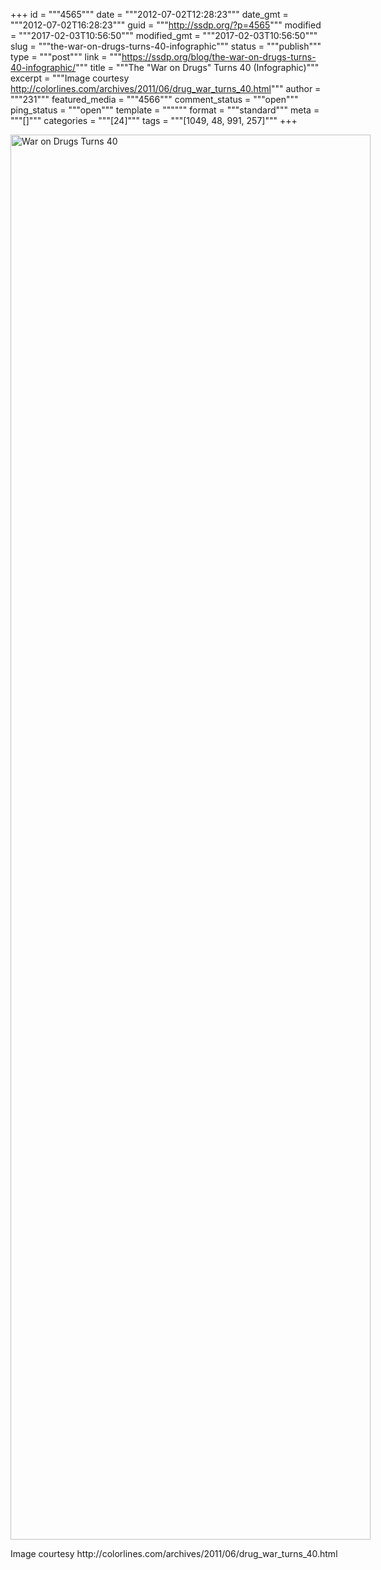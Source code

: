 +++
id = """4565"""
date = """2012-07-02T12:28:23"""
date_gmt = """2012-07-02T16:28:23"""
guid = """http://ssdp.org/?p=4565"""
modified = """2017-02-03T10:56:50"""
modified_gmt = """2017-02-03T10:56:50"""
slug = """the-war-on-drugs-turns-40-infographic"""
status = """publish"""
type = """post"""
link = """https://ssdp.org/blog/the-war-on-drugs-turns-40-infographic/"""
title = """The &quot;War on Drugs&quot; Turns 40 (Infographic)"""
excerpt = """Image courtesy http://colorlines.com/archives/2011/06/drug_war_turns_40.html"""
author = """231"""
featured_media = """4566"""
comment_status = """open"""
ping_status = """open"""
template = """"""
format = """standard"""
meta = """[]"""
categories = """[24]"""
tags = """[1049, 48, 991, 257]"""
+++
<div id="attachment_4566" style="width: 586px" class="wp-caption alignleft"><a href="/assets/2012/07/war-on-drugs-turns-40.jpeg"><img class=" wp-image-4566 " title="War on Drugs Turns 40" src="/assets/2012/07/war-on-drugs-turns-40.jpeg" alt="War on Drugs Turns 40" width="576" height="2248" srcset="https://ssdp.org/wp-content/uploads/2012/07/war-on-drugs-turns-40.jpeg 640w, https://ssdp.org/wp-content/uploads/2012/07/war-on-drugs-turns-40-77x300.jpeg 77w, https://ssdp.org/wp-content/uploads/2012/07/war-on-drugs-turns-40-262x1024.jpeg 262w" sizes="(max-width: 576px) 100vw, 576px" /></a><p class="wp-caption-text">Image courtesy http://colorlines.com/archives/2011/06/drug_war_turns_40.html</p></div>
